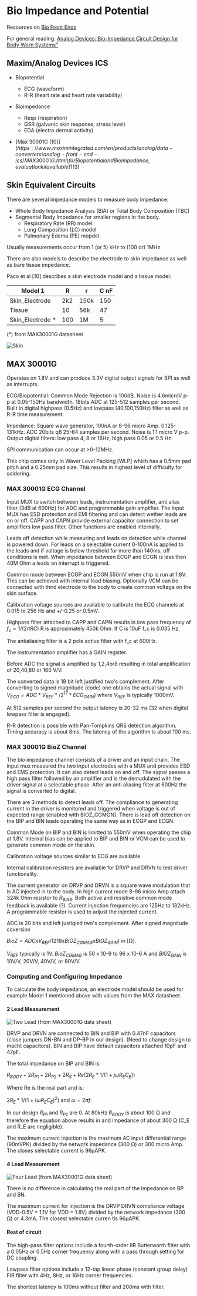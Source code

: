 # Bio Impedance and Potential
Resources on [Bio Front Ends](https://ez.analog.com/webinar/m/presentations/2742)

For general reading: [Analog Devices: Bio-Impedance Circuit Design for Body Worn Systems"](https://www.analog.com/en/resources/analog-dialogue/articles/bioimpedance-circuit-design-challenges.html)

## Maxim/Analog Devices ICS

- Biopotential
  - ECG (waveform)
  - R-R (heart rate and heart rate variability)
- Bioimpedance
  - Resp (respiration)
  - GSR (galvanic skin response, stress level)
  - EDA (electro dermal activity)

- [Max 30001G ($10)](https://www.maximintegrated.com/en/products/analog/data-converters/analog-front-end-ics/MAX30001G.html) for Biopotential and Bioimpedance, evaluation kit available ($113)

## Skin Equivalent Circuits

There are several impedance models to measure body impedance:
- Whole Body Impedance Analysis (BIA) or Total Body Composition (TBC)
- Segmental Body Impedance for smaller regions in the body.
  - Respiratory Rate (RR) model.
  - Lung Composition (LC) model 
  - Pulmonary Edema (PE) mopdel.

Usually measurements occur from 1 (or 5) kHz to (100 or) 1MHz.

There are also models to describe the electrode to skin impedance as well as bare tissue impedance.

Paco et al [10] describes a skin electrode model and a tissue model:

| Model 1          | R   | r    | C nF |
|---               |---  |---   |---   |
| Skin_Electrode   | 2k2 | 150k | 150  |
| Tissue           |  10 |  56k |  47  |
| Skin_Electrode * | 100 | 1M   |   5  |

(*) from MAX30001G datasheet

![Skin](Impedance_Board/skin_model1.svg)

## MAX 30001G 

Operates on 1.8V and can produce 3.3V digital output signals for SPI as well as interrupts.

ECG/Biopotential: 
Common Mode Rejection is 100dB. Noise is 4.6microV p-p at 0.05-150Hz bandwidth. 18bits ADC at 125-512 samples per second. Built in digital highpass (0.5Hz) and lowpass (40,100,150Hz) filter as well as R-R time measurement.

Impedance:
Square wave generator, 100nA or 8-96 micro Amp. 0.125-131kHz. ADC 20bits q6 25-64 samples per second. Noise is 1.1 micro V p-p. Output digital filters: low pass 4, 8 or 16Hz, high pass 0.05 or 0.5 Hz.

SPI communication can occur at >0-12MHz.

This chip comes only in Waver Level Packing [WLP] which has a 0.5mm pad pitch and a 0.25mm pad size. This results in highest level of difficulty for soldering.

### MAX 30001G ECG Channel

Input MUX to switch between leads, instrumentation amplifier, anti alias filter (3dB at 600Hz) for ADC and programmable gain amplifier. The input MUX has ESD protection and EMI filtering and can detect wether leads are on or off. CAPP and CAPN provide external capacitor connection to set amplifiers low pass filter. Other functions are enabled internally.

Leads off detection while measuring and leads on detection while channel is powered down. For leads on a selectable current 0-100nA is applied to the leads and if voltage is below threshold for more than 140ms, off conditions is met. When impedance between ECGP and ECGN is less then 40M Ohm a leads on interrupt is triggered.

Common mode between ECGP and ECGN 550mV when chip is run at 1.8V. This can be achieved with internal lead biasing. Optionally VCM can be connected with third electrode to the body to create common voltage on the skin surface.

Calibration voltage sources are available to calibrate the ECG channels at 0.015 to 256 Hz and +/-0.25 or 0.5mV.

Highpass filter attached to CAPP and CAPN results in low pass frequency of $f_c = 1 / (2 \pi R C)$ R is approximately 450k Ohm. If C is 10uF f_c is 0.035 Hz.

The antialiasing filter is a 2 pole active filter with f_c at 600Hz.

The instrumentation amplifier has a GAIN register. 

Before ADC the signal is amplified by 1,2,4or8 resulting in total amplification of 20,40,80 or 160 V/V.

The converted data is 18 bit left justified two's complement. After converting to signed magnitude (code) one obtains the actual signal with $V_{ECG}=ADC*V_{REF}*/2^{17} * ECG_{GAIN})$ where $V_{REF}$ is typically 1000mV.

At 512 samples per second the output latency is 20-32 ms (32 when digital lowpass filter is engaged).

R-R detection is possible with Pan-Tompkins QRS detection algorithm. Timing accuracy is about 8ms. The latency of the algorithm is about 100 ms.

### MAX 30001G BioZ Channel

The bio impedance channel consists of a driver and an input chain. The input mux measured the two input electrodes with a MUX and provides ESD and EMS protection. It can also detect leads on and off.  The signal passes a high pass filter followed by an amplifier and is the demudulated with the driver signal at a selectable phase. After an anti aliasing filter at 600Hz the signal is converted to digital.

There are 3 methods to detect leads off. The compliance to generating current in the driver is monitored and triggered when voltage is out of expected range (enabled with BIOZ_CGMON). There is lead off detection on the BIP and BIN leads operating the same way as in ECGP and ECGN. 

Common Mode on BIP and BIN is limitted to 550mV when operating the chip at 1.8V. Internal bias can be applied to BIP and BIN or VCM can be used to generate common mode on the skin.

Calibration voltage sources similar to ECG are available.

Internal calibration resistors are available for DRVP and DRVN to test driver functionality.

The current generator on DRVP and DRVN is a square wave modulation that is AC injected in to the body. In high current mode 8-96 micro Amp attach 324k Ohm resistor to $R_{BIAS}$. Both active and resistive common mode feedback is available (?). Current injection frequencies are 125Hz to 132kHz. A programmable resistor is used to adjust the injected current.

ADC is 20 bits and left justigied two's complement. After signed magnitude coversion 

$BioZ = ADC x V_{REF} / (219 x BIOZ_{CGMAG} x BIOZ_{GAIN})$ in [Ω].

$V_{REF}$ typically is 1V.  $BioZ_{CGMAG}$ is 50 x 10-9 to 96 x 10-6 A and $BIOZ_{GAIN}$ is 10V/V, 20V/V, 40V/V, or 80V/V.

### Computing and Configuring Impedance

To calculate the body impedance, an electrode model should be used for example Model 1 mentioned above with values from the MAX datasheet.

#### 2 Lead Measurement

![Two Lead](Impedance_Potential_Board\TwoLead.png)
(from MAX30001G data sheet)

DRVP and DRVN are connected to BIN and BIP with 0.47nF capacitors (close jumpers DN-BN and DP-BP in our design). (Need to change design to macht capacitors). BIN and BIP have default capacitors attached 10pF and 47pF.

The total impedance on BIP and BIN is:

$R_{BODY} + 2 R_{P1} + 2 R_{P2}+ 2 R_S + Re (2R_E * 1 / (1+jωR_E C_ E))$

Where Re is the real part and is:

$2R_E * 1 / (1+(ωR_E C_ E)^2)$ and $ω = 2 \pi f$.

In our design $R_{P1}$ and $R_{P2}$ are 0. At 80kHz $R_{BODY}$ is about 100 Ω and therefore the equation above results in and impedance of about 300 Ω (C_E and R_E are negligible).

The maximum current injection is the maximum AC input differential range (90mVPK) divided by the network impedance (300 Ω) or 300 micro Amp. The closes selectable current is 96μAPK.

#### 4 Lead Measurement

![Four Lead](Impedance_Potential_Board\FourLead.png)
(from MAX30001G data sheet)

There is no difference in calculating the real part of the impedance on BP and BN.

The maximum current for injection is the DRVP DRVN compliance voltage (VDD-0.5V = 1.1V for VDD = 1.8V) divided by the network impedance (300
Ω) or 4.3mA. The closest selectable curren tis 96μAPK.

#### Rest of circuit

The high-pass filter options include a fourth-order IIR Butterworth filter with a 0.05Hz or 0.5Hz corner frequency along with a pass through setting for DC coupling. 

Lowpass filter options include a 12-tap linear phase (constant group delay) FIR filter with 4Hz, 8Hz, or 16Hz corner frequencies.

The shortest latency is 100ms without filter and 200ms with filter.


